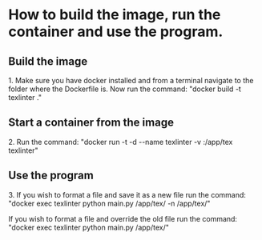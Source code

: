 <h1>How to build the image, run the container and use the program.</h1>


<h2>Build the image</h2>
<p>1. Make sure you have docker installed and from a terminal navigate to the folder where the Dockerfile is. Now run the command:     "docker build -t texlinter ."</p>


<h2>Start a container from the image</h2>
<p>2. Run the command: "docker run -t -d --name texlinter -v <path to local folder>:/app/tex texlinter"</p>


<h2>Use the program</h2>
<p>3. If you wish to format a file and save it as a new file run the command: 
"docker exec texlinter python main.py /app/tex/<file to be formatted> -n /app/tex/<new file>"

If you wish to format a file and override the old file run the command:
"docker exec texlinter python main.py /app/tex/<file to be formatted>"</p>